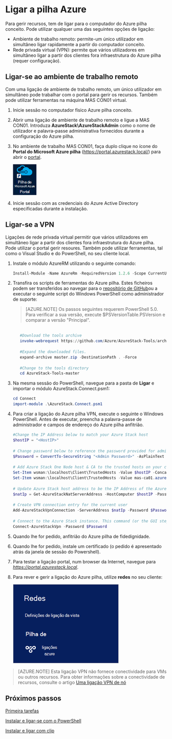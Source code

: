 <properties
    pageTitle="Ligar a pilha Azure | Microsoft Azure"
    description="Saiba como ligar pilha Azure"
    services="azure-stack"
    documentationCenter=""
    authors="ErikjeMS"
    manager="byronr"
    editor=""/>

<tags
    ms.service="azure-stack"
    ms.workload="na"
    ms.tgt_pltfrm="na"
    ms.devlang="na"
    ms.topic="get-started-article"
    ms.date="10/18/2016"
    ms.author="erikje"/>

# <a name="connect-to-azure-stack"></a>Ligar a pilha Azure
Para gerir recursos, tem de ligar para o computador do Azure pilha conceito. Pode utilizar qualquer uma das seguintes opções de ligação:

 - Ambiente de trabalho remoto: permite-um único utilizador em simultâneo ligar rapidamente a partir do computador conceito.
 - Rede privada virtual (VPN): permite que vários utilizadores em simultâneo ligar a partir dos clientes fora infraestrutura do Azure pilha (requer configuração).

## <a name="connect-with-remote-desktop"></a>Ligar-se ao ambiente de trabalho remoto
Com uma ligação de ambiente de trabalho remoto, um único utilizador em simultâneo pode trabalhar com o portal para gerir os recursos. Também pode utilizar ferramentas na máquina MAS CON01 virtual.

1.  Inicie sessão no computador físico Azure pilha conceito.

2.  Abrir uma ligação de ambiente de trabalho remoto e ligue a MAS CON01. Introduza **AzureStack\AzureStackAdmin** como o nome de utilizador e palavra-passe administrativa fornecidos durante a configuração do Azure pilha.  

3.  No ambiente de trabalho MAS CON01, faça duplo clique no ícone do **Portal do Microsoft Azure pilha** (https://portal.azurestack.local/) para abrir o [portal](azure-stack-key-features.md#portal).

    ![Ícone de portal de pilha Azure](media/azure-stack-connect-azure-stack/image2.png)

4.  Inicie sessão com as credenciais do Azure Active Directory especificadas durante a instalação.

## <a name="connect-with-vpn"></a>Ligar-se a VPN
Ligações de rede privada virtual permitir que vários utilizadores em simultâneo ligar a partir dos clientes fora infraestrutura do Azure pilha. Pode utilizar o portal gerir resoures. Também pode utilizar ferramentas, tal como o Visual Studio e do PowerShell, no seu cliente local.

1.  Instale o módulo AzureRM utilizando o seguinte comando:
   
    ```PowerShell
    Install-Module -Name AzureRm -RequiredVersion 1.2.6 -Scope CurrentUser
    ```   
   
2. Transfira os scripts de ferramentas do Azure pilha.  Estes ficheiros podem ser transferidos ao navegar para o [repositório de GitHub](https://github.com/Azure/AzureStack-Tools)ou a executar o seguinte script do Windows PowerShell como administrador de suporte:
    
    >[AZURE.NOTE]  Os passos seguintes requerem PowerShell 5.0.  Para verificar a sua versão, execute $PSVersionTable.PSVersion e comparar a versão "Principal".  

    ```PowerShell
       
       #Download the tools archive
       invoke-webrequest https://github.com/Azure/AzureStack-Tools/archive/master.zip -OutFile master.zip

       #Expand the downloaded files. 
       expand-archive master.zip -DestinationPath . -Force

       #Change to the tools directory
       cd AzureStack-Tools-master
    ````

3.  Na mesma sessão do PowerShell, navegue para a pasta de **Ligar** e importar o módulo AzureStack.Connect.psm1:

    ```PowerShell
    cd Connect
    import-module .\AzureStack.Connect.psm1
    ```

4.  Para criar a ligação do Azure pilha VPN, execute o seguinte o Windows PowerShell. Antes de executar, preencha a palavra-passe de administrador e campos de endereço do Azure pilha anfitrião. 
    
    ```PowerShell
    #Change the IP Address below to match your Azure Stack host
    $hostIP = "<HostIP>"

    # Change password below to reference the password provided for administrator during Azure Stack installation
    $Password = ConvertTo-SecureString "<Admin Password>" -AsPlainText -Force

    # Add Azure Stack One Node host & CA to the trusted hosts on your client computer
    Set-Item wsman:\localhost\Client\TrustedHosts -Value $hostIP -Concatenate
    Set-Item wsman:\localhost\Client\TrustedHosts -Value mas-ca01.azurestack.local -Concatenate  

    # Update Azure Stack host address to be the IP Address of the Azure Stack POC Host
    $natIp = Get-AzureStackNatServerAddress -HostComputer $hostIP -Password $Password

    # Create VPN connection entry for the current user
    Add-AzureStackVpnConnection -ServerAddress $natIp -Password $Password

    # Connect to the Azure Stack instance. This command (or the GUI steps in step 5) can be used to reconnect
    Connect-AzureStackVpn -Password $Password 
    ```

5. Quando lhe for pedido, anfitrião do Azure pilha de fidedignidade.

6. Quando lhe for pedido, instale um certificado (o pedido é apresentado atrás da janela de sessão do Powershell).

7. Para testar a ligação portal, num browser da Internet, navegue para *https://portal.azurestack.local*.

8. Para rever e gerir a ligação do Azure pilha, utilize **redes** no seu cliente:

    ![Imagem da rede ligar menu no Windows 10](media/azure-stack-connect-azure-stack/image1.png)

>[AZURE.NOTE] Esta ligação VPN não fornece conectividade para VMs ou outros recursos. Para obter informações sobre a conectividade de recursos, consulte o artigo [Uma ligação VPN de nó](azure-stack-create-vpn-connection-one-node-tp2.md)


## <a name="next-steps"></a>Próximos passos
[Primeira tarefas](azure-stack-first-scenarios.md)

[Instalar e ligar-se com o PowerShell](azure-stack-connect-powershell.md)

[Instalar e ligar com clip](azure-stack-connect-cli.md)


